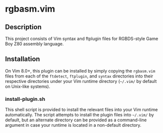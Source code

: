 # rgbasm.vim

## Description

This project consists of Vim syntax and ftplugin files for RGBDS-style Game Boy
Z80 assembly language.

## Installation

On Vim 8.0+, this plugin can be installed by simply copying the `rgbasm.vim`
files from each of the `ftdetect`, `ftplugin`, and `syntax` directories into
their respective directories under your Vim runtime directory (`~/.vim/` by
default on Unix-like systems).

### install-plugin.sh

This shell script is provided to install the relevant files into your Vim
runtime automatically. The script attempts to install the plugin files into
`~/.vim/` by default, but an alternate directory can be provided as a
command-line argument in case your runtime is located in a non-default
directory.
